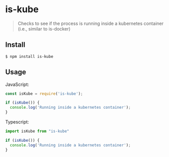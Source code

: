 # is-kube

> Checks to see if the process is running inside a kubernetes container (i.e., similar to is-docker)

## Install

```
$ npm install is-kube
```

## Usage

JavaScript:

```javascript
const isKube = require('is-kube');

if (isKube()) {
  console.log('Running inside a kubernetes container');
}
```

Typescript:

```typescript
import isKube from "is-kube"

if (isKube()) {
  console.log('Running inside a kubernetes container');
}
```
